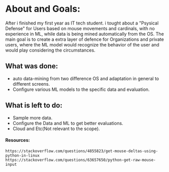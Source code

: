 # About and Goals: 
   After i finished my first year as IT tech student. 
   i tought about a "Psysical Defense" for Users based on mouse movements and cardinals, with no experience in ML, while data is being mined automatically from the OS.
   The main goal is to create a extra layer of defence for Organizations and private users, where the ML model would recognize the behavior of the user and would play considering the circumstances.
    
    
## What was done:
   - auto data-mining from two difference OS and adaptation in general to different screens.
   - Configure various ML models to the specific data and evaluation.
    
    
## What is left to do:
   - Sample more data.
   - Configure the Data and ML to get better evaluations.
   - Cloud and Etc(Not relevant to the scope).
    
    
    
#### Resources:
    https://stackoverflow.com/questions/4855823/get-mouse-deltas-using-python-in-linux
    https://stackoverflow.com/questions/63657650/python-get-raw-mouse-input









